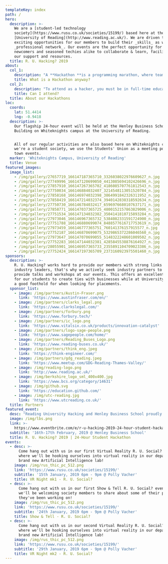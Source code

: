 ```yaml
---
templateKey: index
path: /
hero:
  description: >-
    We are a [student-led technology
    society](https://www.rusu.co.uk/societies/15199/) based here at the
    [University of Reading](http://www.reading.ac.uk/). We are driven to provide
    exciting opportunities for our members to build their _skills_ as well as a
    _professional network_. Our events are the perfect opportunity for both
    newcomers and seasoned techies alike to collaborate & learn, facilitated by
    our support and resources.
  title: R. U. Hacking? 2019
about:
  col_1:
    description: "A **Hackathon **is a programming marathon, where teams of 2-4 put their ideas together to create something exciting in only 24 hours. It gives teams of hackers a chance to turn their ideas into reality and present them.\r\n\nThere will be a number of prizes for using specific technologies as well as the overall best project. There will be additional prize pools available exclusively to first-timers!"
    title: What is a Hackathon anyway?
  col_2:
    description: "To attend as a hacker, you must be in full-time education (e.g. University, college) or have finished in the past year. We have no other requirements!\r\n\nWe welcome attendees from all disciplines as we strongly believe Hackathon projects require skills beyond just technical - benefiting from skills such as design, entrepreneurship and overall creativity."
    title: Can I attend?
  title: About our Hackathons
loc:
  coords:
    lat: 51.4414
    lng: -0.9418
  description: >-
    Our flagship 24-hour event will be held at the Henley Business School
    Building on Whiteknights campus at the University of Reading.


    All of our regular activities are also based here on Whiteknights campus. As
    we're a student society, we use the Students' Union as a meeting point for
    town events.
  marker: 'Whiteknights Campus, University of Reading'
  title: Venue
featured_images:
  image_list:
    - /img/gallery/27657719_166147187365710_3326038022976609627_n.jpg
    - /img/gallery/27749996_166147120699050_4413085694102426696_n.jpg
    - /img/gallery/27857910_166147267365702_4186085707761812543_n.jpg
    - /img/gallery/27750034_166146884032407_3214548113051520784_n.jpg
    - /img/gallery/27858168_166146974032398_3864991842326311952_n.jpg
    - /img/gallery/27858419_166147214032374_3940142838318592634_n.jpg
    - /img/gallery/27750730_166146784032417_6596976680107637171_n.jpg
    - /img/gallery/27858771_166147037365725_4800152157863829006_n.jpg
    - /img/gallery/27751534_166147134032382_3504141810715893284_n.jpg
    - /img/gallery/27973046_166146967365732_5384082331591724900_n.jpg
    - /img/gallery/27751788_166146880699074_8488577616717753619_n.jpg
    - /img/gallery/27973459_166146777365751_760141376157915577_n.jpg
    - /img/gallery/27752187_166146870699075_5329865372286046560_n.jpg
    - /img/gallery/27973647_166147070699055_5148322248601009502_n.jpg
    - /img/gallery/27752283_166147144032381_4285845538876164927_n.jpg
    - /img/gallery/28055901_166146957365733_2355891104709023386_n.jpg
    - /img/gallery/27752424_166147197365709_2373160923975501460_n.jpg
sponsors:
  description: >-
    R. U. Hacking? works hard to provide our members with strong links to local
    industry leaders, that's why we actively seek industry partners to come and
    provide talks and workshops at our events. This offers an excellent platform
    for our students to create ties with businesses while at University and get
    a good foothold for when looking for placements.
  sponsor_list:
    - image: /img/partners/Austin-Fraser.png
      link: 'https://www.austinfraser.com/en/'
    - image: /img/partners/clarks_legal.png
      link: 'https://www.clarkslegal.com/'
    - image: /img/partners/forbury.png
      link: 'https://www.forbury.tech/'
    - image: /img/partners/ic_logo.png
      link: 'https://www.vitalsix.co.uk/products/innovation-catalyst'
    - image: /img/partners/logo-sage-people.png
      link: 'https://www.sagepeople.com/home/'
    - image: /img/partners/Reading_Buses_Logo.png
      link: 'https://www.reading-buses.co.uk/'
    - image: /img/partners/think_eng.jpeg
      link: 'https://think-engineer.com/'
    - image: /img/partners/gdg_reading.jpeg
      link: 'https://www.meetup.com/GDG-Reading-Thames-Valley/'
    - image: /img/reading-logo.png
      link: 'http://www.reading.ac.uk/'
    - image: /img/berkshire_logo_sml_400x400.jpg
      link: 'https://www.bcs.org/category/14631'
    - image: /img/github.svg
      link: 'https://education.github.com/'
    - image: /img/utc-reading.jpg
      link: 'https://www.utcreading.co.uk/'
  title: Partners
featured_event:
  desc: "Reading University Hacking and Henley Business School proudly present our second annual 24-hour Student Hackathon at the University of Reading, welcoming students from all over Thames Valley!\r\n\n\r<br>\n\nWhether you're completely new to programming or are a seasoned hackathon veteran, you are welcome to join us in this fun and collaborative invention marathon! Bring your laptops and bright ideas, and we'll cover food, power and Wi-Fi - beginners welcome!\n\n<br>\n\n<a href=\"https://www.eventbrite.com/e/r-u-hacking-2019-24-hour-student-hackathon-tickets-52684847798?aff=webeventinline\">Sign up for the event here!</a>"
  image: /img/lbs.png
  link: >-
    https://www.eventbrite.com/e/r-u-hacking-2019-24-hour-student-hackathon-tickets-52684847798?aff=webeventlink
  subtitle: '16th-17th February, 2019 @ Henley Business School'
  title: R. U. Hacking? 2019 | 24-Hour Student Hackathon
events:
  - desc: >-
      Come hang out with us in our first Virtual Reality R. U. Social? event,
      where we'll be hooking ourselves into virtual reality in our department's
      brand new Artificial Intelligence lab!
    image: /img/rus_thic_pc_512.png
    link: 'https://www.rusu.co.uk/societies/15199/'
    subtitle: '15th January, 2019 6pm - 9pm @ Polly Vacher'
    title: VR Night mk1 - R. U. Social?
  - desc: >-
      Come hang out with us in our first Show & Tell R. U. Social? event, where
      we'll be welcoming society members to share about some of their projects
      they've been working on!
    image: /img/rus_thic_pc_512.png
    link: 'https://www.rusu.co.uk/societies/15199/'
    subtitle: '24th January, 2019 6pm - 9pm @ Polly Vacher'
    title: Show & Tell - R. U. Social?
  - desc: >-
      Come hang out with us in our second Virtual Reality R. U. Social? event,
      where we'll be hooking ourselves into virtual reality in our department's
      brand new Artificial Intelligence lab!
    image: /img/rus_thic_pc_512.png
    link: 'https://www.rusu.co.uk/societies/15199/'
    subtitle: '29th January, 2019 6pm - 9pm @ Polly Vacher'
    title: VR Night mk2 - R. U. Social?
---
```


